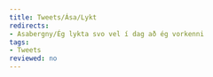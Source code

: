 ```yaml
---
title: Tweets/Ása/Lykt
redirects:
- Asabergny/Ég lykta svo vel í dag að ég vorkenni
tags:
- Tweets
reviewed: no
---
```

<vocabulary>
</vocabulary>
<Tweet
text="Ég lykta svo vel í dag að ég vorkenni öllum sem fá ekki tækifæri til að hnusa af mér"
id="835842608744235009"
date="1488115381000"
favorites="2"
user_name="107 stjórinn"
handle="asabergny"
user_picture="Tweet-asabergny-jkfrbo.jpg"
verified=""
></Tweet>

